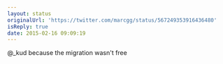 ```yaml
---
layout: status
originalUrl: 'https://twitter.com/marcgg/status/567249353916436480'
isReply: true
date: 2015-02-16 09:09:19
---
```


@_kud because the migration wasn't free
